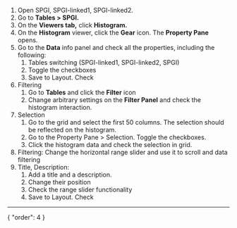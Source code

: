 1. Open SPGI, SPGI-linked1, SPGI-linked2.
2. Go to **Tables > SPGI.**
3. On the **Viewers tab,** click **Histogram.**
4. On the **Histogram** viewer, click the **Gear** icon. The **Property Pane** opens.
5. Go to the **Data** info panel and check all the properties, including the following:
    1. Tables switching (SPGI-linked1, SPGI-linked2, SPGI)
    2. Toggle the checkboxes
    3. Save to Layout. Check
6. Filtering
    1. Go to **Tables** and click the **Filter** icon
    2. Change arbitrary settings on the **Filter Panel** and check the histogram interaction.
7. Selection
    1. Go to the grid and select the first 50 columns. The selection should be reflected on the histogram.
    2. Go to the Property Pane > Selection. Toggle the checkboxes.
    3. Click the histogram data and check the selection in grid.
8. Filtering: Change the horizontal range slider and use it to scroll and data filtering
9. Title, Description:
    1. Add a title and a description.
    2. Change their position
    3. Check the range slider functionality
    4. Save to Layout. Check
---
{
  "order": 4
}